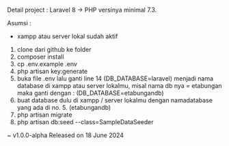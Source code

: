 Detail project : Laravel 8 -> PHP versinya minimal 7.3.

Asumsi :

-   xampp atau server lokal sudah aktif

1. clone dari github ke folder
2. composer install
3. cp .env.example .env
4. php artisan key:generate
5. buka file .env lalu ganti line 14 (DB_DATABASE=laravel) menjadi nama database di xampp atau server lokalmu, misal nama db nya = etabungan maka ganti dengan : (DB_DATABASE=etabungandb)
6. buat database dulu di xampp / server lokalmu dengan namadatabase yang ada di no. 5. (etabungandb)
7. php artisan migrate
8. php artisan db:seed --class=SampleDataSeeder

~ v1.0.0-alpha Released on 18 June 2024
